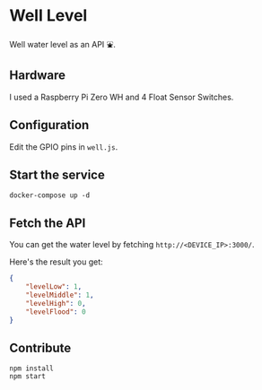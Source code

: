 # Well Level

Well water level as an API ⛲️.

## Hardware

I used a Raspberry Pi Zero WH and 4 Float Sensor Switches.

## Configuration

Edit the GPIO pins in `well.js`.

## Start the service

`docker-compose up -d`

## Fetch the API

You can get the water level by fetching `http://<DEVICE_IP>:3000/`.

Here's the result you get:

```json
{
    "levelLow": 1,
    "levelMiddle": 1,
    "levelHigh": 0,
    "levelFlood": 0
}
```

## Contribute

```
npm install
npm start
```
